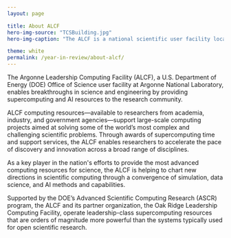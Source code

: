 ```yaml
---
layout: page

title: About ALCF
hero-img-source: "TCSBuilding.jpg"
hero-img-caption: "The ALCF is a national scientific user facility located at Argonne National Laboratory."

theme: white
permalink: /year-in-review/about-alcf/
---
```


The Argonne Leadership Computing Facility (ALCF), a U.S. Department of Energy (DOE) Office of Science user facility at Argonne National Laboratory, enables breakthroughs in science and engineering by providing supercomputing and AI resources to the research community.

ALCF computing resources—available to researchers from academia, industry, and government agencies—support large-scale computing projects aimed at solving some of the world’s most complex and challenging scientific problems. Through awards of supercomputing time and support services, the ALCF enables researchers to accelerate the pace of discovery and innovation across a broad range of disciplines.  

As a key player in the nation's efforts to provide the most advanced computing resources for science, the ALCF is helping to chart new directions in scientific computing through a convergence of simulation, data science, and AI methods and capabilities.

Supported by the DOE’s Advanced Scientific Computing Research (ASCR) program, the ALCF and its partner organization, the Oak Ridge Leadership Computing Facility, operate leadership-class supercomputing resources that are orders of magnitude more powerful than the systems typically used for open scientific research.

